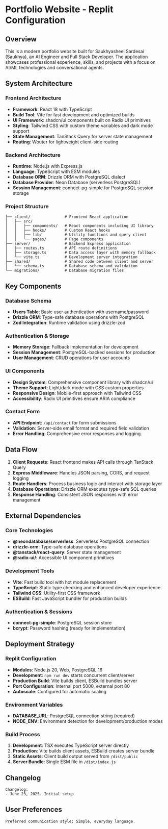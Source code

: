 # Portfolio Website - Replit Configuration

## Overview

This is a modern portfolio website built for Saukhyasheel Sardesai (Saukhya), an AI Engineer and Full Stack Developer. The application showcases professional experience, skills, and projects with a focus on AI/ML technologies and conversational agents.

## System Architecture

### Frontend Architecture
- **Framework**: React 18 with TypeScript
- **Build Tool**: Vite for fast development and optimized builds
- **UI Framework**: shadcn/ui components built on Radix UI primitives
- **Styling**: Tailwind CSS with custom theme variables and dark mode support
- **State Management**: TanStack Query for server state management
- **Routing**: Wouter for lightweight client-side routing

### Backend Architecture
- **Runtime**: Node.js with Express.js
- **Language**: TypeScript with ESM modules
- **Database ORM**: Drizzle ORM with PostgreSQL dialect
- **Database Provider**: Neon Database (serverless PostgreSQL)
- **Session Management**: connect-pg-simple for PostgreSQL session storage

### Project Structure
```
├── client/               # Frontend React application
│   ├── src/
│   │   ├── components/   # React components including UI library
│   │   ├── hooks/        # Custom React hooks
│   │   ├── lib/          # Utility functions and query client
│   │   └── pages/        # Page components
├── server/               # Backend Express application
│   ├── routes.ts         # API route definitions
│   ├── storage.ts        # Data access layer with memory fallback
│   └── vite.ts           # Development server integration
├── shared/               # Shared code between client and server
│   └── schema.ts         # Database schema and validation
└── migrations/           # Database migration files
```

## Key Components

### Database Schema
- **Users Table**: Basic user authentication with username/password
- **Drizzle ORM**: Type-safe database operations with PostgreSQL
- **Zod Integration**: Runtime validation using drizzle-zod

### Authentication & Storage
- **Memory Storage**: Fallback implementation for development
- **Session Management**: PostgreSQL-backed sessions for production
- **User Management**: CRUD operations for user accounts

### UI Components
- **Design System**: Comprehensive component library with shadcn/ui
- **Theme Support**: Light/dark mode with CSS custom properties
- **Responsive Design**: Mobile-first approach with Tailwind CSS
- **Accessibility**: Radix UI primitives ensure ARIA compliance

### Contact Form
- **API Endpoint**: `/api/contact` for form submissions
- **Validation**: Server-side email format and required field validation
- **Error Handling**: Comprehensive error responses and logging

## Data Flow

1. **Client Requests**: React frontend makes API calls through TanStack Query
2. **Express Middleware**: Handles JSON parsing, CORS, and request logging
3. **Route Handlers**: Process business logic and interact with storage layer
4. **Database Operations**: Drizzle ORM executes type-safe SQL queries
5. **Response Handling**: Consistent JSON responses with error management

## External Dependencies

### Core Technologies
- **@neondatabase/serverless**: Serverless PostgreSQL connection
- **drizzle-orm**: Type-safe database operations
- **@tanstack/react-query**: Server state management
- **@radix-ui/**: Accessible UI component primitives

### Development Tools
- **Vite**: Fast build tool with hot module replacement
- **TypeScript**: Static type checking and enhanced developer experience
- **Tailwind CSS**: Utility-first CSS framework
- **ESBuild**: Fast JavaScript bundler for production builds

### Authentication & Sessions
- **connect-pg-simple**: PostgreSQL session store
- **bcrypt**: Password hashing (ready for implementation)

## Deployment Strategy

### Replit Configuration
- **Modules**: Node.js 20, Web, PostgreSQL 16
- **Development**: `npm run dev` starts concurrent client/server
- **Production Build**: Vite builds client, ESBuild bundles server
- **Port Configuration**: Internal port 5000, external port 80
- **Autoscale**: Configured for automatic scaling

### Environment Variables
- **DATABASE_URL**: PostgreSQL connection string (required)
- **NODE_ENV**: Environment detection for development/production modes

### Build Process
1. **Development**: TSX executes TypeScript server directly
2. **Production**: Vite builds client assets, ESBuild creates server bundle
3. **Static Assets**: Client build output served from `/dist/public`
4. **Server Bundle**: Single ESM file in `/dist/index.js`

## Changelog
```
Changelog:
- June 23, 2025. Initial setup
```

## User Preferences
```
Preferred communication style: Simple, everyday language.
```